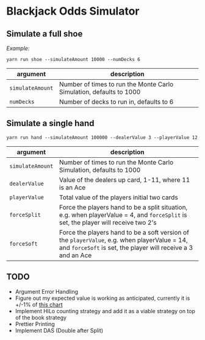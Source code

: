 # Blackjack Odds Simulator


## Simulate a full shoe

*Example:* 
```
yarn run shoe --simulateAmount 10000 --numDecks 6
```
| argument | description | 
| -------- | ----------- |
| `simulateAmount` | Number of times to run the Monte Carlo Simulation, defaults to 1000 | 
| `numDecks` | Number of decks to run in, defaults to 6 | 

## Simulate a single hand
```
yarn run hand --simulateAmount 100000 --dealerValue 3 --playerValue 12
```

| argument | description |
| -------- | ----------- |
| `simulateAmount` | Number of times to run the Monte Carlo Simulation, defaults to 1000 | 
| `dealerValue` | Value of the dealers up card, 1-11, where 11 is an Ace | 
| `playerValue` | Total value of the players initial two cards | 
| `forceSplit` | Force the players hand to be a split situation, e.g. when playerValue = 4, and `forceSplit` is set, the player will receive two 2's | 
| `forceSoft` | Force the players hand to be a soft version of the `playerValue`, e.g. when playerValue = 14, and `forceSoft` is set, the player will receive a 3 and an Ace | 

## TODO
- Argument Error Handling
- Figure out my expected value is working as anticipated, currently it is +/-1% of [this chart](https://wizardofodds.com/games/blackjack/appendix/9/6ds17r4/)
- Implement HiLo counting strategy and add it as a viable strategy on top of the book strategy
- Prettier Printing
- Implement DAS (Double after Split)

